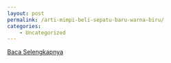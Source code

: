 ```yaml
---
layout: post
permalink: /arti-mimpi-beli-sepatu-baru-warna-biru/
categories:
    - Uncategorized
---
```


[Baca Selengkapnya](/09)